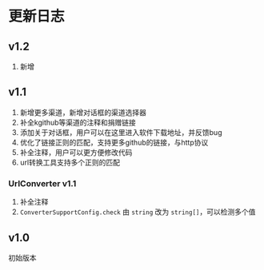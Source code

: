 # 更新日志

## v1.2

1. 新增

## v1.1

1. 新增更多渠道，新增对话框的渠道选择器 
2. 补全kgithub等渠道的注释和捐赠链接 
3. 添加关于对话框，用户可以在这里进入软件下载地址，并反馈bug 
4. 优化了链接正则的匹配，支持更多github的链接，与http协议
5. 补全注释，用户可以更方便修改代码
6. url转换工具支持多个正则的匹配

### UrlConverter v1.1

1. 补全注释
2. `ConverterSupportConfig.check` 由 `string` 改为 `string[]`，可以检测多个值

## v1.0

初始版本
